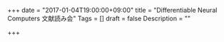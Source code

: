 +++
date = "2017-01-04T19:00:00+09:00"
title = "Differentiable Neural Computers 文献読み会"
Tags = []
draft = false
Description = ""

+++
